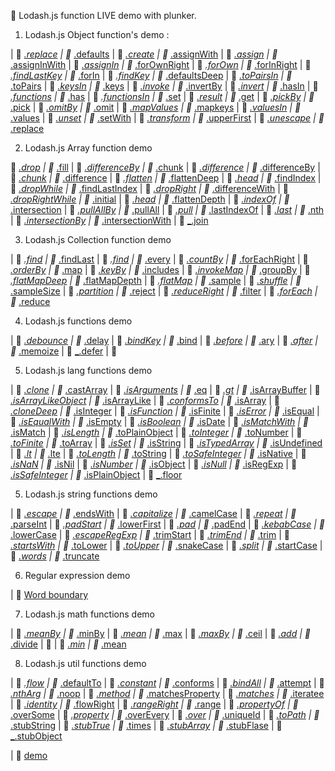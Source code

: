 :open_file_folder: Lodash.js function LIVE demo with plunker.

1. Lodash.js Object function's demo :

|  :link:  <a href='https://plnkr.co/edit/l48e3l?p=preview' target='_blank'>_.replace</a>  |  :link:  <a href='https://plnkr.co/edit/EDmchY?p=info' target='_blank'>_.defaults</a>  |  :link:  <a href='https://plnkr.co/edit/1ehTzI?p=info' target='_blank'>_.create</a>  |  :link:  <a href='https://plnkr.co/edit/Spo20L?p=info' target='_blank'>_.assignWith</a>  |  :link:  <a href='https://plnkr.co/edit/8Txmm1?p=info' target='_blank'>_.assign</a>  |  :link:  <a href='https://plnkr.co/edit/gs8Kn3?p=info' target='_blank'>_.assignInWith</a>  |  :link:  <a href='https://plnkr.co/edit/844IyU?p=info' target='_blank'>_.assignIn</a>  |  :link:  <a href='https://plnkr.co/edit/b8Fc1w?p=info' target='_blank'>_.forOwnRight</a>  |  :link:  <a href='https://plnkr.co/edit/sKSnEc?p=info' target='_blank'>_.forOwn</a>  |  :link:  <a href='https://plnkr.co/edit/a81P82?p=info' target='_blank'>_.forInRight</a>  |  :link:  <a href='https://plnkr.co/edit/GELPgo?p=info' target='_blank'>_.findLastKey</a>  |  :link:  <a href='https://plnkr.co/edit/CgHcEm?p=info' target='_blank'>_.forIn</a>  |  :link:  <a href='https://plnkr.co/edit/kJSWQr?p=info' target='_blank'>_.findKey</a>  |  :link:  <a href='https://plnkr.co/edit/AqMjf5?p=info' target='_blank'>_.defaultsDeep</a>  |  :link:  <a href='https://plnkr.co/edit/VtGMSS?p=info' target='_blank'>_.toPairsIn</a>  |  :link:  <a href='https://plnkr.co/edit/nn88g4?p=info' target='_blank'>_.toPairs</a>  |  :link:  <a href='https://plnkr.co/edit/IwhruX?p=info' target='_blank'>_.keysIn</a>  |  :link:  <a href='https://plnkr.co/edit/qtrXrR?p=info' target='_blank'>_.keys</a>  |  :link:  <a href='https://plnkr.co/edit/qmgeCD?p=info' target='_blank'>_.invoke</a>  |  :link:  <a href='https://plnkr.co/edit/qftAQu?p=info' target='_blank'>_.invertBy</a>  |  :link:  <a href='https://plnkr.co/edit/fitYwu?p=info' target='_blank'>_.invert</a>  |  :link:  <a href='https://plnkr.co/edit/pXIIsA?p=info' target='_blank'>_.hasIn</a>  |  :link:  <a href='https://plnkr.co/edit/gc2Cry?p=info' target='_blank'>_.functions</a>  |  :link:  <a href='https://plnkr.co/edit/ZDa3RS?p=info' target='_blank'>_.has</a>  |  :link:  <a href='https://plnkr.co/edit/NjpCf1?p=info' target='_blank'>_.functionsIn</a>
|  :link:  <a href='https://plnkr.co/edit/CIrWmm?p=info' target='_blank'>_.set</a>  |  :link:  <a href='https://plnkr.co/edit/5juhE8?p=info' target='_blank'>_.result</a>  |  :link:  <a href='https://plnkr.co/edit/mNQRmP?p=info' target='_blank'>_.get</a>  |  :link:  <a href='https://plnkr.co/edit/uu11JL?p=info' target='_blank'>_.pickBy</a>  |  :link:  <a href='https://plnkr.co/edit/VZK0T6?p=info' target='_blank'>_.pick</a>  |  :link:  <a href='https://plnkr.co/edit/QMM457?p=info' target='_blank'>_.omitBy</a>  |  :link:  <a href='https://plnkr.co/edit/wLdQYY?p=info' target='_blank'>_.omit</a>  |  :link:  <a href='https://plnkr.co/edit/rYwly4?p=info' target='_blank'>_.mapValues</a>  |  :link:  <a href='https://plnkr.co/edit/yPM7Zg?p=info' target='_blank'>_.mapkeys</a>  |  :link:  <a href='https://plnkr.co/edit/0g3eIx?p=info' target='_blank'>_.valuesIn</a>  |  :link:  <a href='https://plnkr.co/edit/TTtPFP?p=info' target='_blank'>_.values</a>  |  :link:  <a href='https://plnkr.co/edit/Xcd5dp?p=info' target='_blank'>_.unset</a>  |  :link:  <a href='https://plnkr.co/edit/9KIYqb?p=info' target='_blank'>_.setWith</a>  |  :link:  <a href='https://plnkr.co/edit/ccmh15?p=info' target='_blank'>_.transform</a>  |  :link:  <a href='https://plnkr.co/edit/m7b3nV?p=info' target='_blank'>_.upperFirst</a>  |  :link:  <a href='https://plnkr.co/edit/UtM8P5?p=info' target='_blank'>_.unescape</a>
|  :link:  <a href='https://plnkr.co/edit/l48e3l?p=info' target='_blank'>_.replace</a>

2. Lodash.js Array function demo

:link: <a href='https://plnkr.co/edit/wnmkM6?p=info' target='_blank'>_.drop</a>  |  :link: <a href='https://plnkr.co/edit/aAn2Yo?p=info' target='_blank'>_.fill</a>  |  :link: <a href='https://plnkr.co/edit/V59WyK?p=info' target='_blank'>_.differenceBy</a>  |  :link: <a href='https://plnkr.co/edit/3EOIZb?p=info' target='_blank'>_.chunk</a>  |  :link:  <a href='https://plnkr.co/edit/8y5glyHP9INLSKyIngqO?p=info' target='_blank'>_.difference</a>  |  :link:  <a href='https://plnkr.co/edit/V59WyK?p=info' target='_blank'>_.differenceBy</a>  |  :link:  <a href='https://plnkr.co/edit/3EOIZb?p=info' target='_blank'>_.chunk</a>  |  :link:  <a href='https://plnkr.co/edit/8y5glyHP9INLSKyIngqO?p=info' target='_blank'>_.difference</a>  |  :link:  <a href='https://plnkr.co/edit/3xmq1G?p=info' target='_blank'>_.flatten</a>  |  :link:  <a href='https://plnkr.co/edit/AZ8Hcf?p=info' target='_blank'>_.flattenDeep</a>  |  :link:  <a href='https://plnkr.co/edit/vn8q1B?p=info' target='_blank'>_.head</a>  |  :link:  <a href='https://plnkr.co/edit/BdmHTf?p=info' target='_blank'>_.findIndex</a>  |  :link:  <a href='https://plnkr.co/edit/GYgiP9?p=info' target='_blank'>_.dropWhile</a>  |  :link:  <a href='https://plnkr.co/edit/M74cAG?p=info' target='_blank'>_.findLastIndex</a>  |  :link:  <a href='https://plnkr.co/edit/jBgURR?p=info' target='_blank'>_.dropRight</a>  |  :link:  <a href='https://plnkr.co/edit/VhfN6z?p=info' target='_blank'>_.differenceWith</a>  |  :link:  <a href='https://plnkr.co/edit/BlaK55?p=info' target='_blank'>_.dropRightWhile</a>  |  :link:  <a href='https://plnkr.co/edit/eZ8Jpq?p=info' target='_blank'>_.initial</a>  |  :link:  <a href='https://plnkr.co/edit/Y1lKL0?p=info' target='_blank'>_.head</a>  |  :link:  <a href='https://plnkr.co/edit/iHNWoc?p=info' target='_blank'>_.flattenDepth</a>  |  :link:  <a href='https://plnkr.co/edit/6RmrXm?p=info' target='_blank'>_.indexOf</a>  |  :link:  <a href='https://plnkr.co/edit/VsRbMO?p=info' target='_blank'>_.intersection</a>  |  :link:  <a href='https://plnkr.co/edit/jml7NT?p=info' target='_blank'>_.pullAllBy</a>  |  :link:  <a href='https://plnkr.co/edit/f2EqtA?p=info' target='_blank'>_.pullAll</a>  |  :link:  <a href='https://plnkr.co/edit/mV7TaD?p=info' target='_blank'>_.pull</a>  |  :link:  <a href='https://plnkr.co/edit/VUZQzW?p=info' target='_blank'>_.lastIndexOf</a>  |  :link:  <a href='https://plnkr.co/edit/gkYRr7?p=info' target='_blank'>_.last</a>  |  :link:  <a href='https://plnkr.co/edit/KUKbIf?p=info' target='_blank'>_.nth</a>  |  :link:  <a href='https://plnkr.co/edit/8sT6pt?p=info' target='_blank'>_.intersectionBy</a>  |  :link:  <a href='https://plnkr.co/edit/pXUjIT?p=info' target='_blank'>_.intersectionWith</a>  |  :link:  <a href='https://plnkr.co/edit/DiTnAb?p=info' target='_blank'>_.join</a>

3. Lodash.js Collection function demo

|  :link:  <a href='https://plnkr.co/edit/5E1r3a?p=info' target='_blank'>_.find</a>  |  :link:  <a href='https://plnkr.co/edit/qAulEP?p=info' target='_blank'>_.findLast</a>  |  :link:  <a href='https://plnkr.co/edit/nYTnX5?p=info' target='_blank'>_.find</a>  |  :link:  <a href='https://plnkr.co/edit/w219HH?p=info' target='_blank'>_.every</a>  |  :link:  <a href='https://plnkr.co/edit/NRxCsQ?p=info' target='_blank'>_.countBy</a>  |  :link:  <a href='https://plnkr.co/edit/hYKvgJ?p=info' target='_blank'>_.forEachRight</a>  |  :link:  <a href='https://plnkr.co/edit/gqEE19?p=info' target='_blank'>_.orderBy</a>  |  :link:  <a href='https://plnkr.co/edit/pIPWKM?p=info' target='_blank'>_.map</a>  |  :link:  <a href='https://plnkr.co/edit/MVWUu2?p=info' target='_blank'>_.keyBy</a>  |  :link:  <a href='https://plnkr.co/edit/370kbr?p=info' target='_blank'>_.includes</a>  |  :link:  <a href='https://plnkr.co/edit/O8BZEE?p=info' target='_blank'>_.invokeMap</a>  |  :link:  <a href='https://plnkr.co/edit/QWPGo1?p=info' target='_blank'>_.groupBy</a>  |  :link:  <a href='https://plnkr.co/edit/us6lbS?p=info' target='_blank'>_.flatMapDeep</a>  |  :link:  <a href='https://plnkr.co/edit/Aczrey?p=info' target='_blank'>_.flatMapDepth</a>  |  :link:  <a href='https://plnkr.co/edit/eDn5vD?p=info' target='_blank'>_.flatMap</a>  |  :link:  <a href='https://plnkr.co/edit/5g8e9L?p=info' target='_blank'>_.sample</a>  |  :link:  <a href='https://plnkr.co/edit/OspLOw?p=info' target='_blank'>_.shuffle</a>  |  :link:  <a href='https://plnkr.co/edit/C4hszC?p=info' target='_blank'>_.sampleSize</a>
|  :link:  <a href='https://plnkr.co/edit/h8tt7D?p=info' target='_blank'>_.partition</a>  |  :link:  <a href='https://plnkr.co/edit/9MlDAJ?p=info' target='_blank'>_.reject</a>  |  :link:  <a href='https://plnkr.co/edit/7MP6f8?p=info' target='_blank'>_.reduceRight</a>  |  :link:  <a href='https://plnkr.co/edit/Autd2U?p=info' target='_blank'>_.filter</a>  |  :link:  <a href='https://plnkr.co/edit/PyQhc6?p=info' target='_blank'>_.forEach</a>  |  :link:  <a href='https://plnkr.co/edit/qedbaQ?p=info' target='_blank'>_.reduce</a>

4. Lodash.js functions demo

|  :link:  <a href='https://plnkr.co/edit/zRDlc9?p=info' target='_blank'>_.debounce</a>  |  :link:  <a href='https://plnkr.co/edit/iUEnSG?p=info' target='_blank'>_.delay</a>  |  :link:  <a href='https://plnkr.co/edit/WXtZyo?p=info' target='_blank'>_.bindKey</a>  |  :link:  <a href='https://plnkr.co/edit/yXYmJG?p=info' target='_blank'>_.bind</a>  |  :link:  <a href='https://plnkr.co/edit/tX4Yzv?p=info' target='_blank'>_.before</a>  |  :link:  <a href='https://plnkr.co/edit/Q0tBH4?p=info' target='_blank'>_.ary</a>  |  :link:  <a href='https://plnkr.co/edit/iLSpM1?p=info' target='_blank'>_.after</a>  |  :link:  <a href='https://plnkr.co/edit/DYEvjm?p=info' target='_blank'>_.memoize</a>  |  :link:  <a href='https://plnkr.co/edit/LXGyTR?p=info' target='_blank'>_.defer</a>  |  :link:  <a href='' target='_blank'></a>

5. Lodash.js lang functions demo

|  :link:  <a href='https://plnkr.co/edit/3lLAOQ?p=info' target='_blank'>_.clone</a>  |  :link:  <a href='https://plnkr.co/edit/QDPRZ7?p=info' target='_blank'>_.castArray</a>  |  :link:  <a href='https://plnkr.co/edit/D31LVT?p=info' target='_blank'>_.isArguments</a>  |  :link:  <a href='https://plnkr.co/edit/A2XdlR?p=info' target='_blank'>_.eq</a>  |  :link:  <a href='https://plnkr.co/edit/P3ezr5?p=info' target='_blank'>_.gt</a>  |  :link:  <a href='https://plnkr.co/edit/pd1sqe?p=info' target='_blank'>_.isArrayBuffer</a>  |  :link:  <a href='https://plnkr.co/edit/LUTfHT?p=info' target='_blank'>_.isArrayLikeObject</a>  |  :link:  <a href='https://plnkr.co/edit/VeyEUR?p=info' target='_blank'>_.isArrayLike</a>  |  :link:  <a href='https://plnkr.co/edit/LDMiZi?p=info' target='_blank'>_.conformsTo</a>  |  :link:  <a href='https://plnkr.co/edit/3klbfM?p=info' target='_blank'>_.isArray</a>  |  :link:  <a href='https://plnkr.co/edit/upgUbl?p=info' target='_blank'>_.cloneDeep</a>  |  :link:  <a href='https://plnkr.co/edit/EZGfzf?p=info' target='_blank'>_.isInteger</a>  |  :link:  <a href='https://plnkr.co/edit/7AbwAi?p=info' target='_blank'>_.isFunction</a>  |  :link:  <a href='https://plnkr.co/edit/aBAkbt?p=info' target='_blank'>_.isFinite</a>  |  :link:  <a href='https://plnkr.co/edit/4LlWCW?p=info' target='_blank'>_.isError</a>  |  :link:  <a href='https://plnkr.co/edit/lzts3e?p=info' target='_blank'>_.isEqual</a>  |  :link:  <a href='https://plnkr.co/edit/GQGxdW?p=info' target='_blank'>_.isEqualWith</a>  |  :link:  <a href='https://plnkr.co/edit/Y5N1PS?p=info' target='_blank'>_.isEmpty</a>  |  :link:  <a href='https://plnkr.co/edit/UeNB8i?p=info' target='_blank'>_.isBoolean</a>  |  :link:  <a href='https://plnkr.co/edit/PAL5E2?p=info' target='_blank'>_.isDate</a>  |  :link:  <a href='https://plnkr.co/edit/2LznT3?p=info' target='_blank'>_.isMatchWith</a>  |  :link:  <a href='https://plnkr.co/edit/YGmwEj?p=info' target='_blank'>_.isMatch</a>  |  :link:  <a href='https://plnkr.co/edit/3PiBab?p=info' target='_blank'>_.isLength</a>  |  :link:  <a href='https://plnkr.co/edit/Vhp23j?p=info' target='_blank'>_.toPlainObject</a>  |  :link:  <a href='https://plnkr.co/edit/sAYGSS?p=info' target='_blank'>_.toInteger</a>  |  :link:  <a href='https://plnkr.co/edit/eRQ37j?p=info' target='_blank'>_.toNumber</a>  |  :link:  <a href='https://plnkr.co/edit/Veviti?p=info' target='_blank'>_.toFinite</a>  |  :link:  <a href='https://plnkr.co/edit/tjhooj?p=info' target='_blank'>_.toArray</a>  |  :link:  <a href='https://plnkr.co/edit/gD5j0Y?p=info' target='_blank'>_.isSet</a>  |  :link:  <a href='https://plnkr.co/edit/CggEVd?p=info' target='_blank'>_.isString</a>  |  :link:  <a href='https://plnkr.co/edit/qbi9Sh?p=info' target='_blank'>_.isTypedArray</a>  |  :link:  <a href='https://plnkr.co/edit/xDhN1g?p=info' target='_blank'>_.isUndefined</a>  |  :link:  <a href='https://plnkr.co/edit/DwsSR7?p=info' target='_blank'>_.lt</a>  |  :link:  <a href='https://plnkr.co/edit/tCTYpf?p=info' target='_blank'>_.lte</a>  |  :link:  <a href='https://plnkr.co/edit/0p1sRs?p=info' target='_blank'>_.toLength</a>  |  :link:  <a href='https://plnkr.co/edit/nFxjQX?p=info' target='_blank'>_.toString</a>  |  :link:  <a href='https://plnkr.co/edit/bS4ixZ?p=info' target='_blank'>_.toSafeInteger</a>  |  :link:  <a href='https://plnkr.co/edit/mC2NVV?p=info' target='_blank'>_.isNative</a>  |  :link:  <a href='https://plnkr.co/edit/5oW30v?p=info' target='_blank'>_.isNaN</a>  |  :link:  <a href='https://plnkr.co/edit/PHPJTY?p=info' target='_blank'>_.isNil</a>  |  :link:  <a href='https://plnkr.co/edit/BTcWXc?p=info' target='_blank'>_.isNumber</a>  |  :link:  <a href='https://plnkr.co/edit/boTvw8?p=info' target='_blank'>_.isObject</a>  |  :link:  <a href='https://plnkr.co/edit/oYDtWj?p=info' target='_blank'>_.isNull</a>  |  :link:  <a href='https://plnkr.co/edit/dVoNWr?p=info' target='_blank'>_.isRegExp</a>  |  :link:  <a href='https://plnkr.co/edit/URlY2h?p=info' target='_blank'>_.isSafeInteger</a>  |  :link:  <a href='https://plnkr.co/edit/ClBAU0?p=info' target='_blank'>_.isPlainObject</a>
|  :link:  <a href='https://plnkr.co/edit/441yAp?p=info' target='_blank'>_.floor</a>

5. Lodash.js string functions demo

|  :link:  <a href='https://plnkr.co/edit/s8ZGwe?p=info' target='_blank'>_.escape</a>  |  :link:  <a href='https://plnkr.co/edit/IFvWaE?p=info' target='_blank'>_.endsWith</a>  |  :link:  <a href='https://plnkr.co/edit/sPEeOn?p=info' target='_blank'>_.capitalize</a>  |  :link:  <a href='https://plnkr.co/edit/iEF93c?p=info' target='_blank'>_.camelCase</a>  |  :link:  <a href='https://plnkr.co/edit/5iAdwX?p=info' target='_blank'>_.repeat</a>  |  :link:  <a href='https://plnkr.co/edit/saQS3S?p=info' target='_blank'>_.parseInt</a>  |  :link:  <a href='https://plnkr.co/edit/nsirk9?p=info' target='_blank'>_.padStart</a>  |  :link:  <a href='https://plnkr.co/edit/6AiesT?p=info' target='_blank'>_.lowerFirst</a>  |  :link:  <a href='https://plnkr.co/edit/ZBYtCF?p=info' target='_blank'>_.pad</a>  |  :link:  <a href='https://plnkr.co/edit/XRv2y6?p=info' target='_blank'>_.padEnd</a>  |  :link:  <a href='https://plnkr.co/edit/tnVHA5?p=info' target='_blank'>_.kebabCase</a>  |  :link:  <a href='https://plnkr.co/edit/4UxPKJ?p=info' target='_blank'>_.lowerCase</a>  |  :link:  <a href='https://plnkr.co/edit/8QA0sd?p=info' target='_blank'>_.escapeRegExp</a>  |  :link:  <a href='https://plnkr.co/edit/CBsfgz?p=info' target='_blank'>_.trimStart</a>  |  :link:  <a href='https://plnkr.co/edit/3fdPLz?p=info' target='_blank'>_.trimEnd</a>  |  :link:  <a href='https://plnkr.co/edit/4r20xo?p=info' target='_blank'>_.trim</a>  |  :link:  <a href='https://plnkr.co/edit/vLnv2R?p=info' target='_blank'>_.startsWith</a>  |  :link:  <a href='https://plnkr.co/edit/iEoD95e2oRhtNJprTMGo?p=info' target='_blank'>_.toLower</a>  |  :link:  <a href='https://plnkr.co/edit/4TJqSs?p=info' target='_blank'>_.toUpper</a>  |  :link:  <a href='https://plnkr.co/edit/CZkvQz?p=info' target='_blank'>_.snakeCase</a>  |  :link:  <a href='https://plnkr.co/edit/MEaRCu?p=info' target='_blank'>_.split</a>  |  :link:  <a href='https://plnkr.co/edit/fUKnlH?p=info' target='_blank'>_.startCase</a>
|  :link:  <a href='https://plnkr.co/edit/kgyKBL?p=info' target='_blank'>_.words</a>  |  :link:  <a href='https://plnkr.co/edit/z8SZ2l?p=info' target='_blank'>_.truncate</a>

6. Regular expression demo

|  :link:  <a href='https://plnkr.co/edit/cU8DaJ?p=info' target='_blank'>Word boundary</a>

7. Lodash.js math functions demo

|  :link:  <a href='https://plnkr.co/edit/MqmB2R?p=info' target='_blank'>_.meanBy</a>  |  :link:  <a href='https://plnkr.co/edit/rE5A2r?p=info' target='_blank'>_.minBy</a>  |  :link:  <a href='https://plnkr.co/edit/MMhLu1SIznbYqeN2DnmX?p=info' target='_blank'>_.mean</a>  |  :link:  <a href='https://plnkr.co/edit/IV4hnD?p=info' target='_blank'>_.max</a>  |  :link:  <a href='https://plnkr.co/edit/LqqzVj?p=info' target='_blank'>_.maxBy</a>  |  :link:  <a href='https://plnkr.co/edit/gwb0Eo?p=info' target='_blank'>_.ceil</a>  |  :link:  <a href='https://plnkr.co/edit/GfWodu?p=info' target='_blank'>_.add</a>  |  :link:  <a href='https://plnkr.co/edit/VcdVkz?p=info' target='_blank'>_.divide</a>  |  :link:  <a href='' target='_blank'></a>
|  :link:  <a href='https://plnkr.co/edit/Wye8eI?p=info' target='_blank'>_.min</a>  |  :link:  <a href='https://plnkr.co/edit/GSMRd35Mw0JJDIiZymXw?p=info' target='_blank'>_.mean</a>


8. Lodash.js util functions demo

|  :link:  <a href='https://plnkr.co/edit/VDt421?p=info' target='_blank'>_.flow</a>  |  :link:  <a href='https://plnkr.co/edit/r0skFD?p=info' target='_blank'>_.defaultTo</a>  |  :link:  <a href='https://plnkr.co/edit/GB2l8t?p=info' target='_blank'>_.constant</a>  |  :link:  <a href='https://plnkr.co/edit/bPbmrG?p=info' target='_blank'>_.conforms</a>  |  :link:  <a href='https://plnkr.co/edit/wwElD5?p=info' target='_blank'>_.bindAll</a>  |  :link:  <a href='https://plnkr.co/edit/gWekmT?p=info' target='_blank'>_.attempt</a>  |  :link:  <a href='https://plnkr.co/edit/7tIARu?p=info' target='_blank'>_.nthArg</a>  |  :link:  <a href='https://plnkr.co/edit/Bstgty?p=info' target='_blank'>_.noop</a>  |  :link:  <a href='https://plnkr.co/edit/uGiTRc?p=info' target='_blank'>_.method</a>  |  :link:  <a href='https://plnkr.co/edit/OuNbHc?p=info' target='_blank'>_.matchesProperty</a>  |  :link:  <a href='https://plnkr.co/edit/09gB88?p=info' target='_blank'>_.matches</a>  |  :link:  <a href='https://plnkr.co/edit/lAVFVi?p=info' target='_blank'>_.iteratee</a>  |  :link:  <a href='https://plnkr.co/edit/TFoVLi?p=info' target='_blank'>_.identity</a>  |  :link:  <a href='https://plnkr.co/edit/GlGiTB?p=info' target='_blank'>_.flowRight</a>  |  :link:  <a href='https://plnkr.co/edit/lsZ1fb?p=info' target='_blank'>_.rangeRight</a>  |  :link:  <a href='https://plnkr.co/edit/b4jwJa?p=info' target='_blank'>_.range</a>  |  :link:  <a href='https://plnkr.co/edit/FSHjgi?p=info' target='_blank'>_.propertyOf</a>  |  :link:  <a href='https://plnkr.co/edit/GQ382b?p=info' target='_blank'>_.overSome</a>  |  :link:  <a href='https://plnkr.co/edit/BzvBBQ?p=info' target='_blank'>_.property</a>  |  :link:  <a href='https://plnkr.co/edit/VKiIWK?p=info' target='_blank'>_.overEvery</a>  |  :link:  <a href='https://plnkr.co/edit/GgYMbc?p=info' target='_blank'>_.over</a>  |  :link:  <a href='https://plnkr.co/edit/BDj9XA?p=info' target='_blank'>_.uniqueId</a>  |  :link:  <a href='https://plnkr.co/edit/2BMJMW?p=info' target='_blank'>_.toPath</a>  |  :link:  <a href='https://plnkr.co/edit/fWfZEX?p=info' target='_blank'>_.stubString</a>  |  :link:  <a href='https://plnkr.co/edit/H9WaHp?p=info' target='_blank'>_.stubTrue</a>  |  :link:  <a href='https://plnkr.co/edit/O0jBet?p=info' target='_blank'>_.times</a>  |  :link:  <a href='https://plnkr.co/edit/JxQYwi?p=info' target='_blank'>_.stubArray</a>  |  :link:  <a href='https://plnkr.co/edit/47qwzJ?p=info' target='_blank'>_.stubFlase</a>  |  :link:  <a href='https://plnkr.co/edit/DhHPdo?p=info' target='_blank'>_.stubObject</a>

|  :link:  <a href='' target='_blank'>demo</a>
